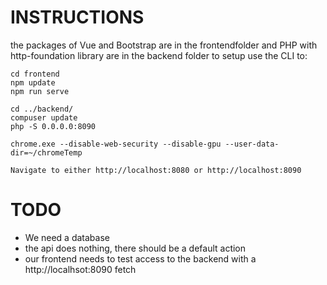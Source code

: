 # INSTRUCTIONS

the packages of Vue and Bootstrap are in the frontendfolder
and
PHP with http-foundation library are in the backend folder
to setup use the CLI to:

```
cd frontend 
npm update 
npm run serve

cd ../backend/
compuser update
php -S 0.0.0.0:8090

chrome.exe --disable-web-security --disable-gpu --user-data-dir=~/chromeTemp

Navigate to either http://localhost:8080 or http://localhost:8090
```


# TODO

* We need a database
* the api does nothing, there should be a default action
* our frontend needs to test access to the backend with a http://localhsot:8090 fetch



